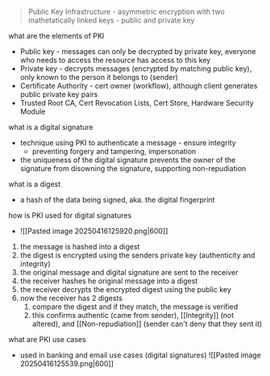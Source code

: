 >Public Key Infrastructure - asymmetric encryption with two mathetatically linked keys -
> public and private key

what are the elements of PKI
- Public key - messages can only be decrypted by private key, everyone who needs to access the resource has access to this key
- Private key - decrypts messages (encrypted by matching public key), only known to the person it belongs to (sender)
- Certificate Authority - cert owner (workflow), although client generates public private key pairs
- Trusted Root CA, Cert Revocation Lists, Cert Store, Hardware Security Module

what is a digital signature 
- technique using PKI to authenticate a message - ensure integrity
	- preventing forgery and tampering, impersonation 
- the uniqueness of the digital signature prevents the owner of the signature from disowning the signature, supporting non-repudiation

what is a digest 
 - a hash of the data being signed, aka. the digital fingerprint


how is PKI used for digital signatures 
- ![[Pasted image 20250416125920.png|600]]
1. the message is hashed into a digest
2. the digest is encrypted using the senders private key (authenticity and integrity)
3. the original message and digital signature are sent to the receiver
4. the receiver hashes he original message into a digest 
5. the receiver decrypts the encrypted digest using the public key
6. now the receiver has 2 digests 
	1. compare the digest and if they match, the message is verified 
	2. this confirms authentic (came from sender), [[Integrity]] (not altered), and [[Non-repudiation]] (sender can't deny that they sent it)


what are PKI use cases 
- used in banking and email use cases (digital signatures)
![[Pasted image 20250416125539.png|600]]
